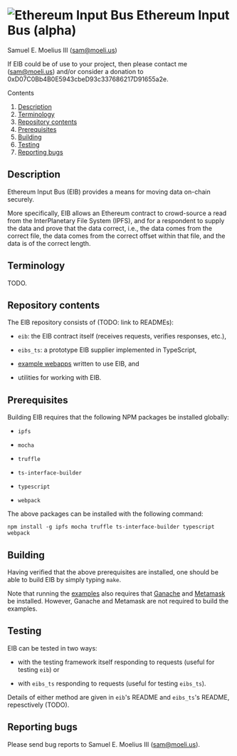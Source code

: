 # ![](https://raw.githubusercontent.com/smoelius/ethereum_input_bus/master/doc/logo.svg?sanitize=true "Ethereum Input Bus") Ethereum Input Bus (alpha)

Samuel E. Moelius III (<sam@moeli.us>)

If EIB could be of use to your project, then please contact me (<sam@moeli.us>) and/or consider a
donation to 0xD07C0Bb4B0E5943cbeD93c337686217D91655a2e.


Contents
1. [Description](#user-content-description)
2. [Terminology](#user-content-terminology)
3. [Repository contents](#user-content-repository-contents)
4. [Prerequisites](#user-content-prerequisites)
5. [Building](#user-content-building)
6. [Testing](#user-content-testing)
7. [Reporting bugs](#user-content-reporting-bugs)


## Description

Ethereum Input Bus (EIB) provides a means for moving data on-chain securely.

More specifically, EIB allows an Ethereum contract to crowd-source a read from the InterPlanetary File
System (IPFS), and for a respondent to supply the data and prove that the data correct, i.e., the data
comes from the correct file, the data comes from the correct offset within that file, and the data is
of the correct length.


## Terminology

TODO.


## Repository contents

The EIB repository consists of (TODO: link to READMEs):

  * `eib`: the EIB contract itself (receives requests, verifies responses, etc.),

  * `eibs_ts`: a prototype EIB supplier implemented in TypeScript,
  
  * [example webapps](examples/README.md) written to use EIB, and

  * utilities for working with EIB.


## Prerequisites

Building EIB requires that the following NPM packages be installed globally:

  * `ipfs`

  * `mocha`

  * `truffle`

  * `ts-interface-builder`

  * `typescript`

  * `webpack`

The above packages can be installed with the following command:

    npm install -g ipfs mocha truffle ts-interface-builder typescript webpack


## Building

Having verified that the above prerequisites are installed, one should be able to build EIB by simply
typing `make`.

Note that running the [examples](examples/README.md) also requires that
[Ganache](https://truffleframework.com/ganache) and [Metamask](https://metamask.io/) be installed.
However, Ganache and Metamask are not required to build the examples.


## Testing

EIB can be tested in two ways:

  * with the testing framework itself responding to requests (useful for testing `eib`) or

  * with `eibs_ts` responding to requests (useful for testing `eibs_ts`).

Details of either method are given in `eib`'s README and `eibs_ts`'s README, repesctively (TODO).


## Reporting bugs

Please send bug reports to Samuel E. Moelius III (sam@moeli.us).

